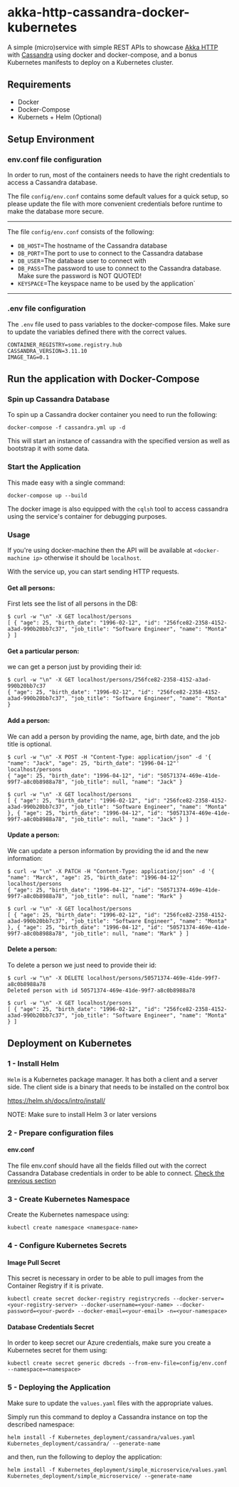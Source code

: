 # akka-http-cassandra-docker-kubernetes
A simple (micro)service with simple REST APIs to showcase [Akka HTTP](https://doc.akka.io/docs/akka-http/current/?language=scala)
with [Cassandra]( https://cassandra.apache.org/) using docker and docker-compose, and a bonus Kubernetes manifests to deploy on a Kubernetes cluster.


## Requirements

- Docker
- Docker-Compose
- Kubernets + Helm (Optional)


## Setup Environment

### env.conf file configuration

In order to run, most of the containers needs to have the right credentials to access a Cassandra database.

The file `config/env.conf` contains some default values for a quick setup, 
so please update the file with more convenient credentials before runtime to make the database more secure.

---
The file `config/env.conf` consists of the following:

* `DB_HOST`=The hostname of the Cassandra database
* `DB_PORT`=The port to use to connect to the Cassandra database
* `DB_USER`=The database user to connect with
* `DB_PASS`=The password to use to connect to the Cassandra database. Make sure the password is NOT QUOTED!
* `KEYSPACE`=The keyspace name to be used by the application`

---

### .env file configuration

The `.env` file used to pass variables to the docker-compose files. Make sure to update the variables defined
 there with the correct values.

```
CONTAINER_REGISTRY=some.registry.hub
CASSANDRA_VERSION=3.11.10
IMAGE_TAG=0.1
```

## Run the application with Docker-Compose

### Spin up Cassandra Database

To spin up a Cassandra docker container you need to run the following: 

```
docker-compose -f cassandra.yml up -d
```

This will start an instance of cassandra with the specified version as well as bootstrap it with some data.

### Start the Application

This made easy with a single command:
 
```
docker-compose up --build
```

The docker image is also equipped with the `cqlsh` tool to access cassandra using the service's container
for debugging purposes.

### Usage

If you're using docker-machine then the API will be available at ``<docker-machine ip>``
 otherwise it should be `localhost`.

With the service up, you can start sending HTTP requests.

#### Get all persons:

First lets see the list of all persons in the DB:

```
$ curl -w "\n" -X GET localhost/persons
[ { "age": 25, "birth_date": "1996-02-12", "id": "256fce82-2358-4152-a3ad-990b20bb7c37", "job_title": "Software Engineer", "name": "Monta" } ]
```

#### Get a particular person:

we can get a person just by providing their id:

```
$ curl -w "\n" -X GET localhost/persons/256fce82-2358-4152-a3ad-990b20bb7c37
{ "age": 25, "birth_date": "1996-02-12", "id": "256fce82-2358-4152-a3ad-990b20bb7c37", "job_title": "Software Engineer", "name": "Monta" }
```

#### Add a person:

We can add a person by providing the name, age, birth date, and the job title is optional.

```
$ curl -w "\n" -X POST -H "Content-Type: application/json" -d '{ "name": "Jack", "age": 25, "birth_date": "1996-04-12"' localhost/persons 
{ "age": 25, "birth_date": "1996-04-12", "id": "50571374-469e-41de-99f7-a8c0b8988a78", "job_title": null, "name": "Jack" }

$ curl -w "\n" -X GET localhost/persons
[ { "age": 25, "birth_date": "1996-02-12", "id": "256fce82-2358-4152-a3ad-990b20bb7c37", "job_title": "Software Engineer", "name": "Monta" }, { "age": 25, "birth_date": "1996-04-12", "id": "50571374-469e-41de-99f7-a8c0b8988a78", "job_title": null, "name": "Jack" } ]
```

#### Update a person:

We can update a person information by providing the id and the new information:

```
$ curl -w "\n" -X PATCH -H "Content-Type: application/json" -d '{ "name": "Marck", "age": 25, "birth_date": "1996-04-12"' localhost/persons 
{ "age": 25, "birth_date": "1996-04-12", "id": "50571374-469e-41de-99f7-a8c0b8988a78", "job_title": null, "name": "Mark" }

$ curl -w "\n" -X GET localhost/persons
[ { "age": 25, "birth_date": "1996-02-12", "id": "256fce82-2358-4152-a3ad-990b20bb7c37", "job_title": "Software Engineer", "name": "Monta" }, { "age": 25, "birth_date": "1996-04-12", "id": "50571374-469e-41de-99f7-a8c0b8988a78", "job_title": null, "name": "Mark" } ]
```

#### Delete a person:

To delete a person we just need to provide their id:

```
$ curl -w "\n" -X DELETE localhost/persons/50571374-469e-41de-99f7-a8c0b8988a78
Deleted person with id 50571374-469e-41de-99f7-a8c0b8988a78

$ curl -w "\n" -X GET localhost/persons
[ { "age": 25, "birth_date": "1996-02-12", "id": "256fce82-2358-4152-a3ad-990b20bb7c37", "job_title": "Software Engineer", "name": "Monta" } ]

```

## Deployment on Kubernetes


### 1 - Install Helm

`Helm` is a Kubernetes package manager. It has both a client and a server side.
The client side is a binary that needs to be installed on the control box

https://helm.sh/docs/intro/install/

NOTE: Make sure to install Helm 3 or later versions

### 2 - Prepare configuration files

#### env.conf

The file env.conf should have all the fields filled out with the correct Cassandra Database credentials in order 
to be able to connect. [Check the previous section](#setup-environment)


### 3 - Create Kubernetes Namespace

Create the Kubernetes namespace using:
```
kubectl create namespace <namespace-name>
```


### 4 - Configure Kubernetes Secrets

#### Image Pull Secret

This secret is necessary in order to be able to pull images from the Container Registry if it is private.
```
kubectl create secret docker-registry registrycreds --docker-server=<your-registry-server> --docker-username=<your-name> --docker-password=<your-pword> --docker-email=<your-email> -n=<your-namespace>

```

#### Database Credentials Secret

In order to keep secret our Azure credentials, make sure you create a Kubernetes secret for them using:

```
kubectl create secret generic dbcreds --from-env-file=config/env.conf --namespace=<namespace>
```

### 5 - Deploying the Application

Make sure to update the `values.yaml` files with the appropriate values.
 
Simply run this command to deploy a Cassandra instance on top the described namespace:
```
helm install -f Kubernetes_deployment/cassandra/values.yaml Kubernetes_deployment/cassandra/ --generate-name
```
and then, run the following to deploy the application:
```
helm install -f Kubernetes_deployment/simple_microservice/values.yaml  Kubernetes_deployment/simple_microservice/ --generate-name
```

